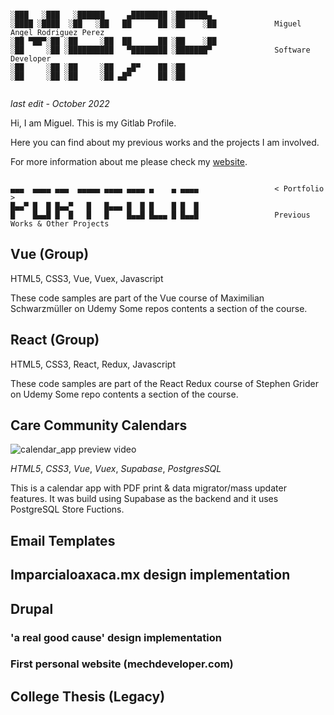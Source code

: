 ```

░███   ░███   ░██████     ▄████████ ░███████▄ 
░████ ░████  ░██   ░██   ██      ██ ░██    ░██             Miguel Angel Rodriguez Perez
░██ ▀██▀░██ ░██     ░██  ██      ██ ░██    ░██
░██     ░██ ░██████████   ▀████████ ░███████▀              Software Developer
░██     ░██ ░██     ░██   ▄█▀    ██ ░██       
░██     ░██ ░██     ░██ ▄█▀      ██ ░██       
       
```

_last edit - October 2022_

Hi, I am Miguel. This is my Gitlab Profile.

Here you can find about my previous works and the projects I am involved.

For more information about me please check my [website](https://marp.rocks/).

```

▄▄▄  ▄▄▄▄ ▄▄▄  ▄▄▄▄▄ ▄▄▄▄ ▄▄▄▄ ▄    ▄ ▄▄▄▄                 < Portfolio >
█▄▄▀ █  █ █▄▄▀   █   █▄▄▄ █  █ █    █ █  █
█    █▄▄█ █  █   █   █    █▄▄█ █▄▄▄ █ █▄▄█                 Previous Works & Other Projects

```

## Vue (Group)

HTML5, CSS3, Vue, Vuex, Javascript

These code samples are part of the Vue course of Maximilian Schwarzmüller on Udemy Some repos contents a section of the course.

## React (Group)

HTML5, CSS3, React, Redux, Javascript

These code samples are part of the React Redux course of Stephen Grider on Udemy Some repo contents a section of the course.

## Care Community Calendars

![calendar_app preview video](https://gitlab.com/marp-dev/marp-dev/-/raw/master/assets/videos/calendar_app_short.avif)

_HTML5_, _CSS3_, _Vue_, _Vuex_, _Supabase_, _PostgresSQL_

This is a calendar app with PDF print & data migrator/mass updater features. It was build using Supabase as the backend and it uses PostgreSQL Store Fuctions.

## Email Templates

## Imparcialoaxaca.mx design implementation

## Drupal

### 'a real good cause' design implementation

### First personal website (mechdeveloper.com)

## College Thesis (Legacy)
